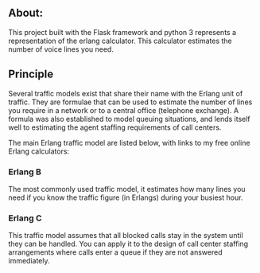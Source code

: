 ## About:
This project built with the Flask framework and python 3 represents a representation of the erlang calculator.
This calculator estimates the number of voice lines you need. 

## Principle
Several traffic models exist that share their name with the Erlang unit of traffic. 
They are formulae that can be used to estimate the number of lines you require in a network or to a central office (telephone exchange). 
A formula was also established to model queuing situations, and lends itself well to estimating the agent staffing requirements of call centers.

The main Erlang traffic model are listed below, with links to my free online Erlang calculators:

### Erlang B
The most commonly used traffic model, it estimates how many lines you need if you know the traffic figure (in Erlangs) during your busiest hour.

### Erlang C
This traffic model assumes that all blocked calls stay in the system until they can be handled. You can apply it to the design of call center staffing arrangements where calls enter a queue if they are not answered immediately.
